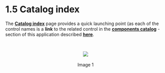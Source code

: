 # 1.5 Catalog index


The **[Catalog index](http://aurelia-ui-toolkits.github.io/demo-kendo/#/catalog-index)** page provides a quick launching point (as each of the control names is a **link** to the related control in the **[components catalog](http://aurelia-ui-toolkits.github.io/demo-kendo/*samples)** - section of this application described **[here](#/help/docs/about_this_application/3._components_catalog)**.

<br>

<p align=center>
  <img src="https://cloud.githubusercontent.com/assets/2712405/15594628/3e79e87e-2385-11e6-92be-0e8d761e6f5e.png"></img>
 <br><br>
Image 1
</p>